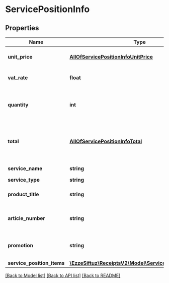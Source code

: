 # ServicePositionInfo

## Properties
Name | Type | Description | Notes
------------ | ------------- | ------------- | -------------
**unit_price** | [**AllOfServicePositionInfoUnitPrice**](AllOfServicePositionInfoUnitPrice.md) | Price of service per item. | 
**vat_rate** | **float** | VAT rate for the specific service | 
**quantity** | **int** | Number for items which are applicable for service | 
**total** | [**AllOfServicePositionInfoTotal**](AllOfServicePositionInfoTotal.md) | Total price of this service; i.e unitPrice is multiplied by quantity | 
**service_name** | **string** | Service name | 
**service_type** | **string** |  | [optional] 
**product_title** | **string** | Title of the linked product | 
**article_number** | **string** | Article number of the linked product | 
**promotion** | **string** | Promotion code of the linked product | 
**service_position_items** | [**\EzzeSiftuz\ReceiptsV2\Model\ServicePositionItemInfo[]**](ServicePositionItemInfo.md) |  | 

[[Back to Model list]](../../README.md#documentation-for-models) [[Back to API list]](../../README.md#documentation-for-api-endpoints) [[Back to README]](../../README.md)

